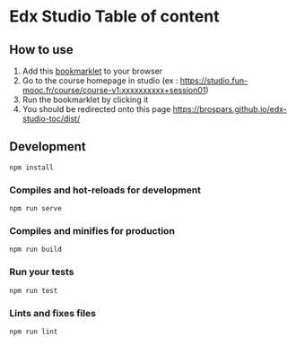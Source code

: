 # Edx Studio Table of content

## How to use

1. Add this [bookmarklet](public/bookmark.js) to your browser
2. Go to the course homepage in studio (ex : https://studio.fun-mooc.fr/course/course-v1:xxxxxxxxxx+session01)
3. Run the bookmarklet by clicking it
4. You should be redirected onto this page https://brospars.github.io/edx-studio-toc/dist/


## Development

```
npm install
```

### Compiles and hot-reloads for development
```
npm run serve
```

### Compiles and minifies for production
```
npm run build
```

### Run your tests
```
npm run test
```

### Lints and fixes files
```
npm run lint
```
